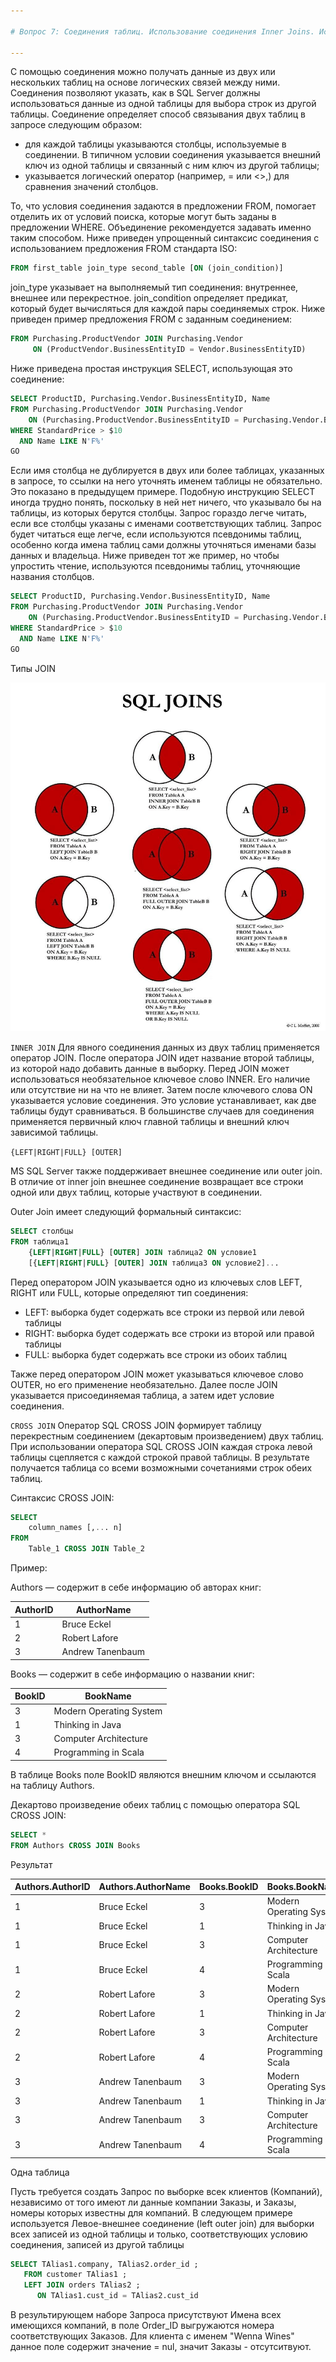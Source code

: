 ```yaml
---

# Вопрос 7: Соединения таблиц. Использование соединения Inner Joins. Использование соединения Outer Joins. Применение Cross Joins. Соединение нескольких таблиц. Соединение, построенное на одной таблице.

---
```


С помощью соединения можно получать данные из двух или нескольких таблиц на основе логических связей между ними. Соединения позволяют указать, как в SQL Server должны использоваться данные из одной таблицы для выбора строк из другой таблицы.
Соединение определяет способ связывания двух таблиц в запросе следующим образом:

* для каждой таблицы указываются столбцы, используемые в соединении. В типичном условии соединения указывается внешний ключ из одной таблицы и связанный с ним ключ из другой таблицы;
* указывается логический оператор (например, = или <>,) для сравнения значений столбцов.

То, что условия соединения задаются в предложении FROM, помогает отделить их от условий поиска, которые могут быть заданы в предложении WHERE. Объединение рекомендуется задавать именно таким способом. Ниже приведен упрощенный синтаксис соединения с использованием предложения FROM стандарта ISO:

```sql
FROM first_table join_type second_table [ON (join_condition)]
```

join_type указывает на выполняемый тип соединения: внутреннее, внешнее или перекрестное. join_condition определяет предикат, который будет вычисляться для каждой пары соединяемых строк. Ниже приведен пример предложения FROM с заданным соединением:

```sql
FROM Purchasing.ProductVendor JOIN Purchasing.Vendor
     ON (ProductVendor.BusinessEntityID = Vendor.BusinessEntityID)
```

Ниже приведена простая инструкция SELECT, использующая это соединение:

```sql
SELECT ProductID, Purchasing.Vendor.BusinessEntityID, Name
FROM Purchasing.ProductVendor JOIN Purchasing.Vendor
    ON (Purchasing.ProductVendor.BusinessEntityID = Purchasing.Vendor.BusinessEntityID)
WHERE StandardPrice > $10
  AND Name LIKE N'F%'
GO
```

Если имя столбца не дублируется в двух или более таблицах, указанных в запросе, то ссылки на него уточнять именем таблицы не обязательно. Это показано в предыдущем примере. Подобную инструкцию SELECT иногда трудно понять, поскольку в ней нет ничего, что указывало бы на таблицы, из которых берутся столбцы. Запрос гораздо легче читать, если все столбцы указаны с именами соответствующих таблиц. Запрос будет читаться еще легче, если используются псевдонимы таблиц, особенно когда имена таблиц сами должны уточняться именами базы данных и владельца. Ниже приведен тот же пример, но чтобы упростить чтение, используются псевдонимы таблиц, уточняющие названия столбцов.

```sql
SELECT ProductID, Purchasing.Vendor.BusinessEntityID, Name
FROM Purchasing.ProductVendor JOIN Purchasing.Vendor
    ON (Purchasing.ProductVendor.BusinessEntityID = Purchasing.Vendor.BusinessEntityID)
WHERE StandardPrice > $10
  AND Name LIKE N'F%'
GO
```

Типы JOIN

![](../resources/imgs/7_1.jpg)

`INNER JOIN`
Для явного соединения данных из двух таблиц применяется оператор JOIN. После оператора JOIN идет название второй таблицы, из которой надо добавить данные в выборку. Перед JOIN может использоваться необязательное ключевое слово INNER. Его наличие или отсутствие ни на что не влияет. Затем после ключевого слова ON указывается условие соединения. Это условие устанавливает, как две таблицы будут сравниваться. В большинстве случаев для соединения применяется первичный ключ главной таблицы и внешний ключ зависимой таблицы.

` {LEFT|RIGHT|FULL} [OUTER] `

MS SQL Server также поддерживает внешнее соединение или outer join. В отличие от inner join внешнее соединение возвращает все строки одной или двух таблиц, которые участвуют в соединении.

Outer Join имеет следующий формальный синтаксис:

```sql
SELECT столбцы
FROM таблица1
    {LEFT|RIGHT|FULL} [OUTER] JOIN таблица2 ON условие1
    [{LEFT|RIGHT|FULL} [OUTER] JOIN таблица3 ON условие2]...
```

Перед оператором JOIN указывается одно из ключевых слов LEFT, RIGHT или FULL, которые определяют тип соединения:

* LEFT: выборка будет содержать все строки из первой или левой таблицы
* RIGHT: выборка будет содержать все строки из второй или правой таблицы
* FULL: выборка будет содержать все строки из обоих таблиц

Также перед оператором JOIN может указываться ключевое слово OUTER, но его применение необязательно. Далее после JOIN указывается присоединяемая таблица, а затем идет условие соединения.

` CROSS JOIN `
Оператор SQL CROSS JOIN формирует таблицу перекрестным соединением (декартовым произведением) двух таблиц. При использовании оператора SQL CROSS JOIN каждая строка левой таблицы сцепляется с каждой строкой правой таблицы. В результате получается таблица со всеми возможными сочетаниями строк обеих таблиц.

Синтаксис CROSS JOIN:
```sql
SELECT
    column_names [,... n]
FROM
    Table_1 CROSS JOIN Table_2
```

Пример:

Authors — содержит в себе информацию об авторах книг:

AuthorID |	AuthorName
---|---
1	| Bruce Eckel
2	| Robert Lafore
3	| Andrew Tanenbaum

Books — содержит в себе информацию о названии книг:

BookID |	BookName
---|---
3 |	Modern Operating System
1 |	Thinking in Java
3 |	Computer Architecture
4 |	Programming in Scala

В таблице Books поле BookID являются внешним ключом и ссылаются на таблицу Authors.

Декартово произведение обеих таблиц с помощью оператора SQL CROSS JOIN:

```sql
SELECT *
FROM Authors CROSS JOIN Books
```

Результат

| Authors.AuthorID | Authors.AuthorName | Books.BookID | Books.BookName          |
|------------------|--------------------|--------------|-------------------------|
| 1                | Bruce Eckel        | 3            | Modern Operating System |
| 1                | Bruce Eckel        | 1            | Thinking in Java        |
| 1                | Bruce Eckel        | 3            | Computer Architecture   |
| 1                | Bruce Eckel        | 4            | Programming in Scala    |
| 2                | Robert Lafore      | 3            | Modern Operating System |
| 2                | Robert Lafore      | 1            | Thinking in Java        |
| 2                | Robert Lafore      | 3            | Computer Architecture   |
| 2                | Robert Lafore      | 4            | Programming in Scala    |
| 3                | Andrew Tanenbaum   | 3            | Modern Operating System |
| 3                | Andrew Tanenbaum   | 1            | Thinking in Java        |
| 3                | Andrew Tanenbaum   | 3            | Computer Architecture   |
| 3                | Andrew Tanenbaum   | 4            | Programming in Scala    |

Одна таблица

Пусть требуется создать Запрос по выборке всек клиентов (Компаний), независимо от того имеют ли данные компании Заказы, и Заказы, номеры которых известны для компаний. В следующем примере используется Левое-внешнее соединение (left outer join) для выборки всех записей из одной таблицы и только, соответствующих условию соединения, записей из другой таблицы

```sql
SELECT TAlias1.company, TAlias2.order_id ;
   FROM customer TAlias1 ;
   LEFT JOIN orders TAlias2 ;
      ON TAlias1.cust_id = TAlias2.cust_id
```

В результирующем наборе Запроса присутствуют Имена всех имеющихся компаний, в поле Order_ID выгружаются номера соответствующих Заказов. Для клиента с именем "Wenna Wines" данное поле содержит значение = nul, значит Заказы - отсутситвуют.